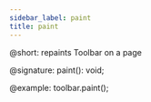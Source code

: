 ```yaml
---
sidebar_label: paint
title: paint
---          
```


@short: repaints Toolbar on a page

@signature: paint(): void;

@example: toolbar.paint();
